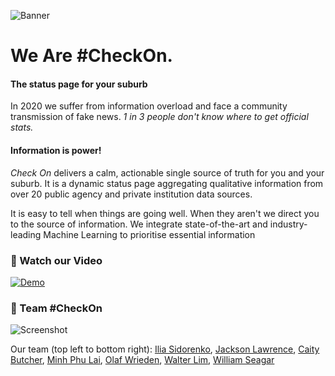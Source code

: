 ![Banner](https://imgur.com/GiItIH7.png)

# We Are #CheckOn.

#### The status page for your suburb

In 2020 we suffer from information overload and face a community transmission of fake news. _1 in 3 people don't know where to get official stats._

#### Information is power!

_Check On_ delivers a calm, actionable single source of truth for you and your suburb. It is a dynamic status page aggregating qualitative information from over 20 public agency and private institution data sources.

It is easy to tell when things are going well. When they aren't we direct you to the source of information. We integrate state-of-the-art and industry-leading Machine Learning to prioritise essential information

### 🎥 Watch our Video

[![Demo](https://img.youtube.com/vi/igj843wKGdo/0.jpg)](https://www.youtube.com/watch?v=igj843wKGdo)

### 📸 Team #CheckOn

![Screenshot](https://imgur.com/qipU8zR.png)

Our team (top left to bottom right):
[Ilia Sidorenko](https://www.linkedin.com/in/ilia-sidorenko/),
[Jackson Lawrence](https://www.linkedin.com/in/jklawrence/),
[Caity Butcher](https://www.linkedin.com/in/caitybutcher/),
[Minh Phu Lai](https://www.linkedin.com/in/minh-phu-lai/),
[Olaf Wrieden](https://www.linkedin.com/in/olafwrieden/),
[Walter Lim](https://www.linkedin.com/in/waltzaround/),
[William Seagar](https://www.linkedin.com/in/william-seagar-50512614b/)
